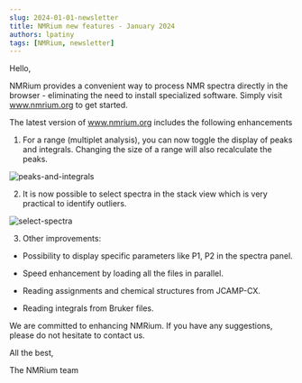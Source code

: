 ```yaml
---
slug: 2024-01-01-newsletter
title: NMRium new features - January 2024
authors: lpatiny
tags: [NMRium, newsletter]
---
```


Hello,

NMRium provides a convenient way to process NMR spectra directly in the browser - eliminating the need to install specialized software. Simply visit www.nmrium.org to get started.

The latest version of www.nmrium.org includes the following enhancements

1. For a range (multiplet analysis), you can now toggle the display of peaks and integrals. Changing the size of a range will also recalculate the peaks.

![peaks-and-integrals](/newsletters/2024/january/peaks-and-integrals.gif)

2. It is now possible to select spectra in the stack view which is very practical to identify outliers.

![select-spectra](/newsletters/2024/january/select-spectra.gif)

3. Other improvements:

- Possibility to display specific parameters like P1, P2 in the spectra panel.

- Speed enhancement by loading all the files in parallel.

- Reading assignments and chemical structures from JCAMP-CX.

- Reading integrals from Bruker files.

We are committed to enhancing NMRium. If you have any suggestions, please do not hesitate to contact us.

All the best,

The NMRium team
